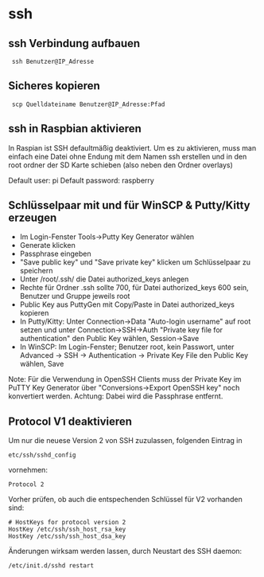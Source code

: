# ssh

## ssh Verbindung aufbauen

     ssh Benutzer@IP_Adresse
     
## Sicheres kopieren 
    
     scp Quelldateiname Benutzer@IP_Adresse:Pfad 

## ssh in Raspbian aktivieren
In Raspian ist SSH defaultmäßig deaktiviert. Um es zu aktivieren, muss man einfach eine Datei ohne Endung mit dem Namen ssh erstellen und in den root ordner der SD Karte schieben (also neben den Ordner overlays)

Default user: pi Default password: raspberry


## Schlüsselpaar mit und für WinSCP & Putty/Kitty erzeugen

* Im Login-Fenster Tools->Putty Key Generator wählen
* Generate klicken
* Passphrase eingeben
* "Save public key" und "Save private key" klicken um Schlüsselpaar zu speichern
* Unter /root/.ssh/ die Datei authorized_keys anlegen
* Rechte für Ordner .ssh sollte 700, für Datei authorized_keys 600 sein, Benutzer und Gruppe jeweils root
* Public Key aus PuttyGen mit Copy/Paste in Datei authorized_keys kopieren
* In Putty/Kitty: Unter Connection->Data "Auto-login username" auf root setzen und unter Connection->SSH->Auth "Private key file for authentication" den Public Key wählen, Session->Save
* In WinSCP: Im Login-Fenster; Benutzer root, kein Passwort, unter Advanced -> SSH -> Authentication -> Private Key File den Public Key wählen, Save

Note:
Für die Verwendung in OpenSSH Clients muss der Private Key im PuTTY Key Generator über "Conversions->Export OpenSSH key" noch konvertiert werden. Achtung: Dabei wird die Passphrase entfernt. 
 
 
## Protocol V1 deaktivieren
Um nur die neuese Version 2 von SSH zuzulassen, folgenden Eintrag in

    etc/ssh/sshd_config
    
vornehmen:

    Protocol 2

Vorher prüfen, ob auch die entspechenden Schlüssel für V2 vorhanden sind:

    # HostKeys for protocol version 2
    HostKey /etc/ssh/ssh_host_rsa_key
    HostKey /etc/ssh/ssh_host_dsa_key

Änderungen wirksam werden lassen, durch Neustart des SSH daemon:
    
    /etc/init.d/sshd restart
    
